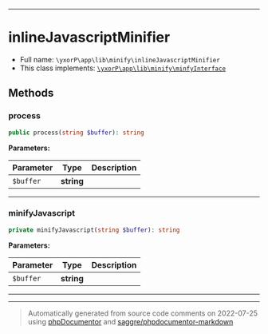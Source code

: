 ***

# inlineJavascriptMinifier





* Full name: `\yxorP\app\lib\minify\inlineJavascriptMinifier`
* This class implements:
[`\yxorP\app\lib\minify\minfyInterface`](./minfyInterface.md)




## Methods


### process



```php
public process(string $buffer): string
```








**Parameters:**

| Parameter | Type | Description |
|-----------|------|-------------|
| `$buffer` | **string** |  |




***

### minifyJavascript



```php
private minifyJavascript(string $buffer): string
```








**Parameters:**

| Parameter | Type | Description |
|-----------|------|-------------|
| `$buffer` | **string** |  |




***


***
> Automatically generated from source code comments on 2022-07-25 using [phpDocumentor](http://www.phpdoc.org/) and [saggre/phpdocumentor-markdown](https://github.com/Saggre/phpDocumentor-markdown)
